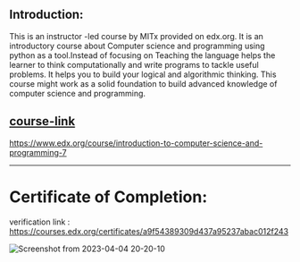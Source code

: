 
Introduction:
-----
This is an instructor -led course by MITx provided on edx.org. It is an introductory course about Computer science and programming using python as a tool.Instead of focusing on
Teaching the language helps the learner to think computationally and write programs to tackle useful problems. It helps you to build your logical and algorithmic thinking.
This course might work as a solid foundation to build advanced knowledge of computer science and programming.

[course-link](https://www.edx.org/course/introduction-to-computer-science-and-programming-7)
------
https://www.edx.org/course/introduction-to-computer-science-and-programming-7



---
Certificate of Completion:
====
verification link : https://courses.edx.org/certificates/a9f54389309d437a95237abac012f243





![Screenshot from 2023-04-04 20-20-10](https://user-images.githubusercontent.com/76735748/229831297-5ac16e03-ca0d-4e04-91d9-b32479658228.png)



